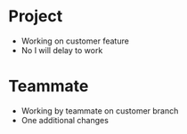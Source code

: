 # Project
- Working on customer feature
- No I will delay to work

# Teammate
- Working by teammate on customer branch
- One additional changes
